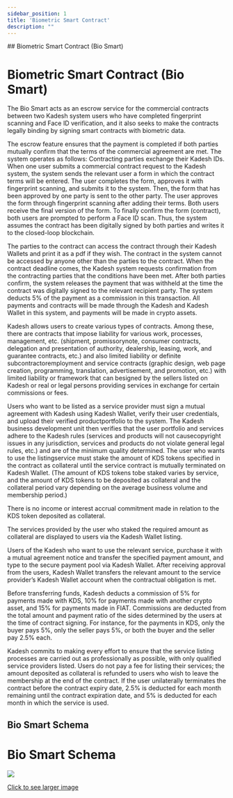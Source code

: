 ```yaml
---
sidebar_position: 1
title: 'Biometric Smart Contract'
description: ""
---
```

<head>
    <link rel="canonical" href="https://docs.kadeshchain.com/docs/whitepaper/Features/BiometricSmartContract/" />
</head>
## Biometric Smart Contract (Bio Smart)
<h1>Biometric Smart Contract (Bio Smart)</h1>

The Bio Smart acts as an escrow service for the commercial contracts between two Kadesh system users who have completed fingerprint scanning and Face ID verification, and it also seeks to make the contracts legally binding by signing smart contracts with biometric data.

The escrow feature ensures that the payment is completed if both parties mutually confirm that the terms of the commercial agreement are met. The system operates as follows: Contracting parties exchange their Kadesh IDs. When one user submits a commercial contract request to the Kadesh system, the system sends the relevant user a form in which the contract terms will be entered. The user completes the form, approves it with fingerprint scanning, and submits it to the system. Then, the form that has been approved by one party is sent to the other party. The user approves the form through fingerprint scanning after adding their terms. Both users receive the final version of the form. To finally confirm the form (contract), both users are prompted to perform a Face ID scan. Thus, the system assumes the contract has been digitally signed by both parties and writes it to the closed-loop blockchain.

The parties to the contract can access the contract through their Kadesh Wallets and print it as a pdf if they wish. The contract in the system cannot be accessed by anyone other than the parties to the contract. When the contract deadline comes, the Kadesh system requests confirmation from the contracting parties that the conditions have been met. After both parties confirm, the system releases the payment that was withheld at the time the contract was digitally signed to the relevant recipient party. The system deducts 5% of the payment as a commission in this transaction. All payments and contracts will be made through the Kadesh and Kadesh Wallet in this system, and payments will be made in crypto assets.

Kadesh allows users to create various types of contracts. Among these, there are contracts that impose liability for various work, processes, management, etc. (shipment, promissorynote, consumer contracts, delegation and presentation of authority, dealership, leasing, work, and guarantee contracts, etc.) and also limited liability or definite subcontractoremployment and service contracts (graphic design, web page creation, programming, translation, advertisement, and promotion, etc.) with limited liability or framework that can besigned by the sellers listed on Kadesh or real or legal persons providing services in exchange for certain commissions or fees.

Users who want to be listed as a service provider must sign a mutual agreement with Kadesh using Kadesh Wallet, verify their user credentials, and upload their verified productportfolio to the system. The Kadesh business development unit then verifies that the user portfolio and services adhere to the Kadesh rules (services and products will not causecopyright issues in any jurisdiction, services and products do not violate general legal rules, etc.) and are of the minimum quality determined. The user who wants to use the listingservice must stake the amount of KDS tokens specified in the contract as collateral until the service contract is mutually terminated on Kadesh Wallet. (The amount of KDS tokens tobe staked varies by service, and the amount of KDS tokens to be deposited as collateral and the collateral period vary depending on the average business volume and membership period.)

There is no income or interest accrual commitment made in relation to the KDS token deposited as collateral.

The services provided by the user who staked the required amount as collateral are displayed to users via the Kadesh Wallet listing.

Users of the Kadesh who want to use the relevant service, purchase it with a mutual agreement notice and transfer the specified payment amount, and type to the secure payment pool via Kadesh Wallet. After receiving approval from the users, Kadesh Wallet transfers the relevant amount to the service provider’s Kadesh Wallet account when the contractual obligation is met.

Before transferring funds, Kadesh deducts a commission of 5% for payments made with KDS, 10% for payments made with another crypto asset, and 15% for payments made in FIAT. Commissions are deducted from the total amount and payment ratio of the sides determined by the users at the time of contract signing. For instance, for the payments in KDS, only the buyer pays 5%, only the seller pays 5%, or both the buyer and the seller pay 2.5% each.

Kadesh commits to making every effort to ensure that the service listing processes are carried out as professionally as possible, with only qualified service providers listed. Users do not pay a fee for listing their services; the amount deposited as collateral is refunded to users who wish to leave the membership at the end of the contract. If the user unilaterally terminates the contract before the contract expiry date, 2.5% is deducted for each month remaining until the contract expiration date, and 5% is deducted for each month in which the service is used.

## Bio Smart Schema
<h1>Bio Smart Schema</h1>

<!-- <p class='top-img'><img src='https://docs.kadeshchain.com/img/kadesh/biometricsmartcontract.svg'></img></p> -->


<p class="graph-img"><a class="image-description" target="_blank" href="https://docs.kadeshchain.com/img/kadesh/biometricsmartcontract.svg">
<img src="https://docs.kadeshchain.com/img/kadesh/biometricsmartcontract.svg" />
<p>Click to see larger image</p>
    </a></p>